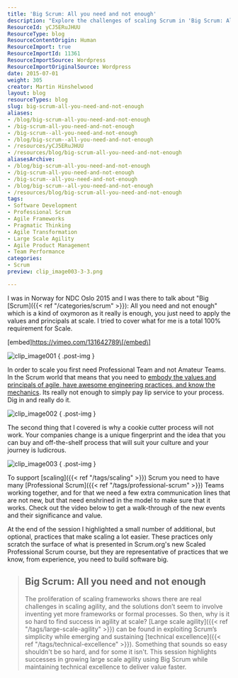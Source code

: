 ```yaml
---
title: 'Big Scrum: All you need and not enough'
description: "Explore the challenges of scaling Scrum in 'Big Scrum: All you need and not enough.' Discover essential practices for achieving agility at scale."
ResourceId: yCJ5ERuJHUU
ResourceType: blog
ResourceContentOrigin: Human
ResourceImport: true
ResourceImportId: 11361
ResourceImportSource: Wordpress
ResourceImportOriginalSource: Wordpress
date: 2015-07-01
weight: 305
creator: Martin Hinshelwood
layout: blog
resourceTypes: blog
slug: big-scrum-all-you-need-and-not-enough
aliases:
- /blog/big-scrum-all-you-need-and-not-enough
- /big-scrum-all-you-need-and-not-enough
- /big-scrum--all-you-need-and-not-enough
- /blog/big-scrum--all-you-need-and-not-enough
- /resources/yCJ5ERuJHUU
- /resources/blog/big-scrum-all-you-need-and-not-enough
aliasesArchive:
- /blog/big-scrum-all-you-need-and-not-enough
- /big-scrum-all-you-need-and-not-enough
- /big-scrum--all-you-need-and-not-enough
- /blog/big-scrum--all-you-need-and-not-enough
- /resources/blog/big-scrum-all-you-need-and-not-enough
tags:
- Software Development
- Professional Scrum
- Agile Frameworks
- Pragmatic Thinking
- Agile Transformation
- Large Scale Agility
- Agile Product Management
- Team Performance
categories:
- Scrum
preview: clip_image003-3-3.png

---
```

I was in Norway for NDC Oslo 2015 and I was there to talk about "Big [Scrum]({{< ref "/categories/scrum" >}}): All you need and not enough" which is a kind of oxymoron as it really is enough, you just need to apply the values and principals at scale. I tried to cover what for me is a total 100% requirement for Scale.

\[embed\]https://vimeo.com/131642789\[/embed\]

![clip_image001](images/clip_image0011-1-1.png "clip_image001")
{ .post-img }

In order to scale you first need Professional Team and not Amateur Teams. In the Scrum world that means that you need to [embody the values and principals of agile, have awesome engineering practices, and know the mechanics](http://nkdagility.com/big-scrum-are-you-doing-mechanical-scrum/). Its really not enough to simply pay lip service to your process. Dig in and really do it.

![clip_image002](images/clip_image0021-2-2.png "clip_image002")
{ .post-img }

The second thing that I covered is why a cookie cutter process will not work. Your companies change is a unique fingerprint and the idea that you can buy and off-the-shelf process that will suit your culture and your journey is ludicrous.

![clip_image003](images/clip_image003-3-3.png "clip_image003")
{ .post-img }

To support [scaling]({{< ref "/tags/scaling" >}}) Scrum you need to have many [Professional Scrum]({{< ref "/tags/professional-scrum" >}}) Teams working together, and for that we need a few extra communication lines that are not new, but that need enshrined in the model to make sure that it works. Check out the video below to get a walk-through of the new events and their significance and value.

At the end of the session I highlighted a small number of additional, but optional, practices that make scaling a lot easier. These practices only scratch the surface of what is presented in Scrum.org's new Scaled Professional Scrum course, but they are representative of practices that we know, from experience, you need to build software big.

> ## Big Scrum: All you need and not enough
>
> The proliferation of scaling frameworks shows there are real challenges in scaling agility, and the solutions don’t seem to involve inventing yet more frameworks or formal processes. So then, why is it so hard to find success in agility at scale? [Large scale agility]({{< ref "/tags/large-scale-agility" >}}) can be found in exploiting Scrum’s simplicity while emerging and sustaining [technical excellence]({{< ref "/tags/technical-excellence" >}}). Something that sounds so easy shouldn't be so hard, and for some it isn't. This session highlights successes in growing large scale agility using Big Scrum while maintaining technical excellence to deliver value faster.
